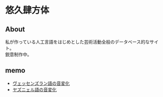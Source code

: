 # 悠久肆方体

## About

私が作っている人工言語をはじめとした芸術活動全般のデータベース的なサイト。  
鋭意制作中。

## memo

- [ヴェッセンズラン語の音変化](./memo/ves_soundchange.md)
- [ヤズニェル語の音変化](./memo/jaes_soundchange.md)

